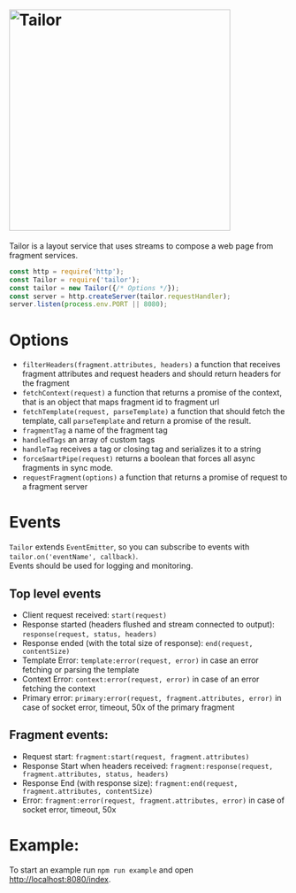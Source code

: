 <h1><img width="400" alt="Tailor" src="https://rawgithub.com/zalando/tailor/master/tailor.svg"></h1>

Tailor is a layout service that uses streams to compose a web page from fragment services.

```javascript
const http = require('http');
const Tailor = require('tailor');
const tailor = new Tailor({/* Options */});
const server = http.createServer(tailor.requestHandler);
server.listen(process.env.PORT || 8080);
```

# Options

* `filterHeaders(fragment.attributes, headers)` a function that receives fragment attributes and request headers and should return headers for the fragment
* `fetchContext(request)` a function that returns a promise of the context, that is an object that maps fragment id to fragment url
* `fetchTemplate(request, parseTemplate)` a function that should fetch the template, call `parseTemplate` and return a promise of the result.
* `fragmentTag` a name of the fragment tag
* `handledTags` an array of custom tags
* `handleTag` receives a tag or closing tag and serializes it to a string
* `forceSmartPipe(request)` returns a boolean that forces all async fragments in sync mode.
* `requestFragment(options)` a function that returns a promise of request to a fragment server

# Events

`Tailor` extends `EventEmitter`, so you can subscribe to events with `tailor.on('eventName', callback)`.  
Events should be used for logging and monitoring.

## Top level events

* Client request received: `start(request)`
* Response started (headers flushed and stream connected to output): `response(request, status, headers)`
* Response ended (with the total size of response): `end(request, contentSize)`
* Template Error: `template:error(request, error)` in case an error fetching or parsing the template
* Context Error: `context:error(request, error)` in case of an error fetching the context
* Primary error: `primary:error(request, fragment.attributes, error)` in case of socket error, timeout, 50x of the primary fragment

## Fragment events:

* Request start: `fragment:start(request, fragment.attributes)`
* Response Start when headers received: `fragment:response(request, fragment.attributes, status, headers)`
* Response End (with response size): `fragment:end(request, fragment.attributes, contentSize)`
* Error: `fragment:error(request, fragment.attributes, error)` in case of socket error, timeout, 50x

# Example:

To start an example run `npm run example` and open [http://localhost:8080/index](http://localhost:8080/index).
